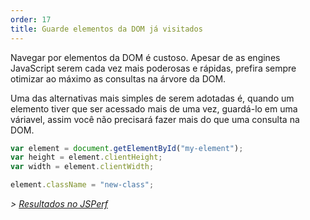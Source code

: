 ```yaml
---
order: 17
title: Guarde elementos da DOM já visitados
---
```


Navegar por elementos da DOM é custoso. Apesar de as engines JavaScript serem cada vez mais poderosas e rápidas, prefira sempre otimizar ao máximo as consultas na árvore da DOM.

Uma das alternativas mais simples de serem adotadas é, quando um elemento tiver que ser acessado mais de uma vez, guardá-lo em uma váriavel, assim você não precisará fazer mais do que uma consulta na DOM.

```js
var element = document.getElementById("my-element");
var height = element.clientHeight;
var width = element.clientWidth;

element.className = "new-class";
```

*> [Resultados no JSPerf](http://jsperf.com/browser-diet-dom-manipulation)*